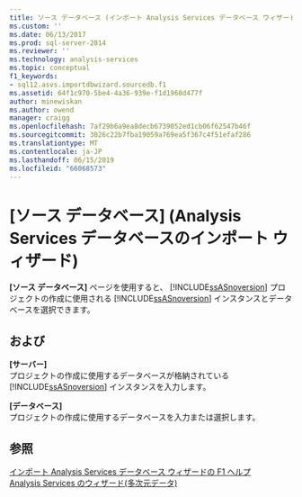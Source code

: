 ```yaml
---
title: ソース データベース (インポート Analysis Services データベース ウィザード) |Microsoft Docs
ms.custom: ''
ms.date: 06/13/2017
ms.prod: sql-server-2014
ms.reviewer: ''
ms.technology: analysis-services
ms.topic: conceptual
f1_keywords:
- sql12.asvs.importdbwizard.sourcedb.f1
ms.assetid: 64f1c970-5be4-4a36-939e-f1d1960d477f
author: minewiskan
ms.author: owend
manager: craigg
ms.openlocfilehash: 7af29b6a9ea8decb6739052ed1cb06f62547b46f
ms.sourcegitcommit: 3026c22b7fba19059a769ea5f367c4f51efaf286
ms.translationtype: MT
ms.contentlocale: ja-JP
ms.lasthandoff: 06/15/2019
ms.locfileid: "66068573"
---
```

# <a name="source-database-import-analysis-services-database-wizard"></a>[ソース データベース] (Analysis Services データベースのインポート ウィザード)
  **[ソース データベース]** ページを使用すると、 [!INCLUDE[ssASnoversion](../includes/ssasnoversion-md.md)] プロジェクトの作成に使用される [!INCLUDE[ssASnoversion](../includes/ssasnoversion-md.md)] インスタンスとデータベースを選択できます。  
  
## <a name="options"></a>および  
 **[サーバー]**  
 プロジェクトの作成に使用するデータベースが格納されている [!INCLUDE[ssASnoversion](../includes/ssasnoversion-md.md)] インスタンスを入力します。  
  
 **[データベース]**  
 プロジェクトの作成に使用するデータベースを入力または選択します。  
  
## <a name="see-also"></a>参照  
 [インポート Analysis Services データベース ウィザードの F1 ヘルプ](import-analysis-services-database-wizard-f1-help.md)   
 [Analysis Services のウィザード&#40;多次元データ&#41;](analysis-services-wizards-multidimensional-data.md)  
  
  
